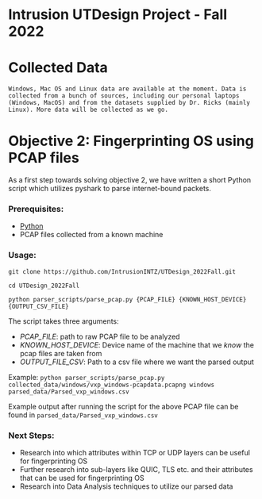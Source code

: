 # Intrusion UTDesign Project - Fall 2022


# Collected Data 
    Windows, Mac OS and Linux data are available at the moment. Data is collected from a bunch of sources, including our personal laptops (Windows, MacOS) and from the datasets supplied by Dr. Ricks (mainly Linux). More data will be collected as we go.

# Objective 2: Fingerprinting OS using PCAP files

As a first step towards solving objective 2, we have written a short Python script which utilizes pyshark to parse internet-bound packets.

### Prerequisites:

* [Python](https://www.python.org/downloads/)
* PCAP files collected from a known machine

### Usage: 
`git clone https://github.com/IntrusionINTZ/UTDesign_2022Fall.git`

`cd UTDesign_2022Fall`

`python parser_scripts/parse_pcap.py {PCAP_FILE} {KNOWN_HOST_DEVICE} {OUTPUT_CSV_FILE}`

The script takes three arguments:
* *PCAP_FILE*: path to raw PCAP file to be analyzed
* *KNOWN_HOST_DEVICE*: Device name of the machine that we *know* the pcap files are taken from
* *OUTPUT_FILE_CSV*: Path to a csv file where we want the parsed output

Example:
`python parser_scripts/parse_pcap.py collected_data/windows/vxp_windows-pcapdata.pcapng windows parsed_data/Parsed_vxp_windows.csv`

Example output after running the script for the above PCAP file can be found in `parsed_data/Parsed_vxp_windows.csv`

### Next Steps:
* Research into which attributes within TCP or UDP layers can be useful for fingerprinting OS
* Further research into sub-layers like QUIC, TLS etc. and their attributes that can be used for fingerprinting OS
* Research into Data Analysis techniques to utilize our parsed data
